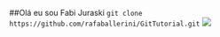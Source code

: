 
##Olá eu sou Fabi Juraski
 `git clone https://github.com/rafaballerini/GitTutorial.git`
<img src="https://media.discordapp.net/attachments/812313742192279612/836823564513705994/unknown.png">
<!--
**Fabijuraski/Fabijuraski** is a ✨ _special_ ✨ repository because its `README.md` (this file) appears on your GitHub profile.

- 🔭 Eu estou trabalhando com front-end
- 🌱 Estou aprendendo python, sql

